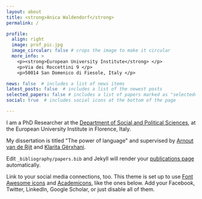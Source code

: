```yaml
---
layout: about
title: <strong>Anica Waldendorf</strong>
permalink: /

profile:
  align: right
  image: prof_pic.jpg
  image_circular: false # crops the image to make it circular
  more_info: >
    <p><strong>European University Institute</strong> </p>
    <p>Via dei Roccettini 9 </p>
    <p>50014 San Domenico di Fiesole, Italy </p>

news: false  # includes a list of news items
latest_posts: false  # includes a list of the newest posts
selected_papers: false # includes a list of papers marked as "selected={true}"
social: true  # includes social icons at the bottom of the page

---
```

I am a PhD Researcher at the <a href="https://www.eui.eu/en/academic-units/political-and-social-sciences">Department of Social and Political Sciences</a>, at the European University Institute in Florence, Italy.

My dissertation is titled "The power of language" and supervised by <a href="https://www.eui.eu/people?id=arnout-van-de-rijt">Arnout van de Rijt</a> and <a href="https://research.vu.nl/en/persons/klarita-gërxhani">Klarita Gërxhani</a>.

 Edit `_bibliography/papers.bib` and Jekyll will render your [publications page](/al-folio/publications/) automatically.

Link to your social media connections, too. This theme is set up to use [Font Awesome icons](https://fontawesome.com/) and [Academicons](https://jpswalsh.github.io/academicons/), like the ones below. Add your Facebook, Twitter, LinkedIn, Google Scholar, or just disable all of them.
